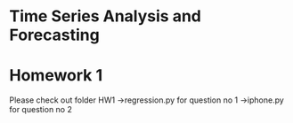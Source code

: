 # Time Series Analysis and Forecasting


Homework 1
==================
Please check out folder HW1
->regression.py for question no 1
->iphone.py for question no 2


